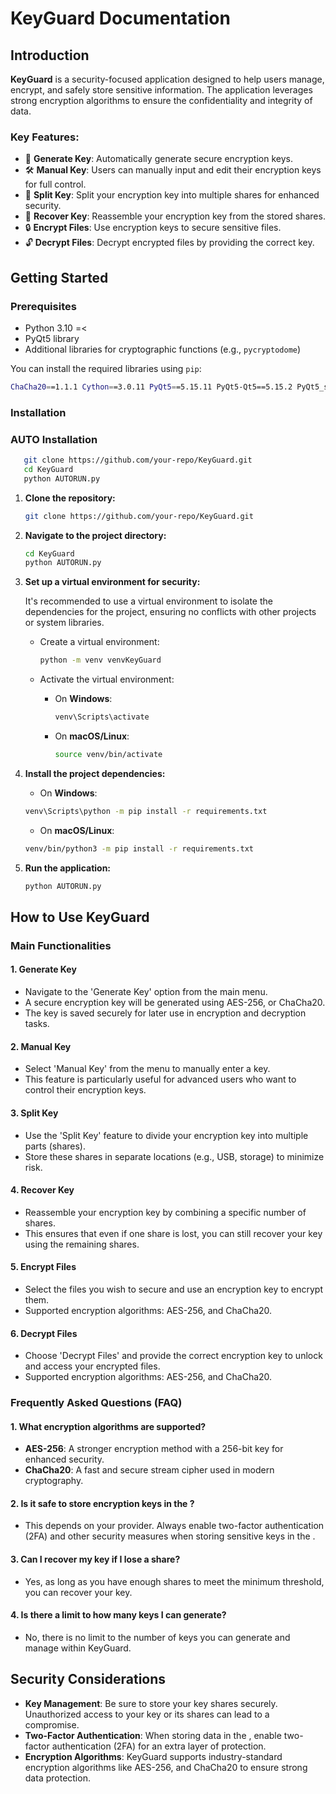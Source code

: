 
# KeyGuard Documentation

## Introduction

**KeyGuard** is a security-focused application designed to help users manage, encrypt, and safely store sensitive information. The application leverages strong encryption algorithms to ensure the confidentiality and integrity of data.

### Key Features:
- 🔑 **Generate Key**: Automatically generate secure encryption keys.
- 🛠️ **Manual Key**: Users can manually input and edit their encryption keys for full control.
- 📂 **Split Key**: Split your encryption key into multiple shares for enhanced security.
- 🔗 **Recover Key**: Reassemble your encryption key from the stored shares.
- 🔒 **Encrypt Files**: Use encryption keys to secure sensitive files.
- 🔓 **Decrypt Files**: Decrypt encrypted files by providing the correct key.

## Getting Started

### Prerequisites
- Python 3.10 =<
- PyQt5 library
- Additional libraries for cryptographic functions (e.g., `pycryptodome`)

You can install the required libraries using `pip`:
```bash
ChaCha20==1.1.1 Cython==3.0.11 PyQt5==5.15.11 PyQt5-Qt5==5.15.2 PyQt5_sip==12.15.0 cryptography==43.0.3 fpdf==1.7.2 six==1.16.0 utilitybelt==0.2.6 db-sqlite3==0.0.1
```

### Installation

### AUTO Installation
```bash
   git clone https://github.com/your-repo/KeyGuard.git
   cd KeyGuard
   python AUTORUN.py
```
1. **Clone the repository:**
   ```bash
   git clone https://github.com/your-repo/KeyGuard.git
   ```

2. **Navigate to the project directory:**
   ```bash
   cd KeyGuard
   python AUTORUN.py
   ```

3. **Set up a virtual environment for security:**

   It's recommended to use a virtual environment to isolate the dependencies for the project, ensuring no conflicts with other projects or system libraries.

   - Create a virtual environment:
     ```bash
     python -m venv venvKeyGuard
     ```

   - Activate the virtual environment:
     - On **Windows**:
       ```bash
       venv\Scripts\activate
       ```
     - On **macOS/Linux**:
       ```bash
       source venv/bin/activate
       ```

4. **Install the project dependencies:**
   - On **Windows**:
   ```bash
   venv\Scripts\python -m pip install -r requirements.txt
   ```
   - On **macOS/Linux**:
   ```bash
   venv/bin/python3 -m pip install -r requirements.txt
   ```

5. **Run the application:**
   ```bash
   python AUTORUN.py
   ``` 


## How to Use KeyGuard

### Main Functionalities

#### 1. Generate Key
- Navigate to the 'Generate Key' option from the main menu.
- A secure encryption key will be generated using AES-256, or ChaCha20.
- The key is saved securely for later use in encryption and decryption tasks.

#### 2. Manual Key
- Select 'Manual Key' from the menu to manually enter a key.
- This feature is particularly useful for advanced users who want to control their encryption keys.

#### 3. Split Key
- Use the 'Split Key' feature to divide your encryption key into multiple parts (shares).
- Store these shares in separate locations (e.g., USB,  storage) to minimize risk.

#### 4. Recover Key
- Reassemble your encryption key by combining a specific number of shares.
- This ensures that even if one share is lost, you can still recover your key using the remaining shares.

#### 5. Encrypt Files
- Select the files you wish to secure and use an encryption key to encrypt them.
- Supported encryption algorithms: AES-256, and ChaCha20.

#### 6. Decrypt Files
- Choose 'Decrypt Files' and provide the correct encryption key to unlock and access your encrypted files.
- Supported encryption algorithms: AES-256, and ChaCha20.

### Frequently Asked Questions (FAQ)

#### 1. **What encryption algorithms are supported?**
- **AES-256**: A stronger encryption method with a 256-bit key for enhanced security.
- **ChaCha20**: A fast and secure stream cipher used in modern cryptography.

#### 2. **Is it safe to store encryption keys in the ?**
- This depends on your  provider. Always enable two-factor authentication (2FA) and other security measures when storing sensitive keys in the .

#### 3. **Can I recover my key if I lose a share?**
- Yes, as long as you have enough shares to meet the minimum threshold, you can recover your key.

#### 4. **Is there a limit to how many keys I can generate?**
- No, there is no limit to the number of keys you can generate and manage within KeyGuard.

## Security Considerations

- **Key Management**: Be sure to store your key shares securely. Unauthorized access to your key or its shares can lead to a compromise.
- **Two-Factor Authentication**: When storing data in the , enable two-factor authentication (2FA) for an extra layer of protection.
- **Encryption Algorithms**: KeyGuard supports industry-standard encryption algorithms like AES-256, and ChaCha20 to ensure strong data protection.
